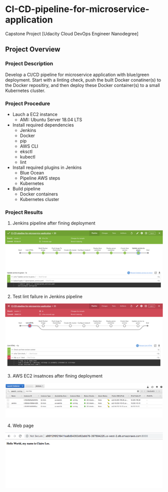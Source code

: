 # CI-CD-pipeline-for-microservice-application
Capstone Project [Udacity Cloud DevOps Engineer Nanodegree]

## Project Overview
### Project Description
Develop a CI/CD pipeline for microservice application with blue/green deployment. Start with a linting check, push the built Docker conatiner(s) to the Docker repositiry, and then deploy these Docker container(s) to a small Kubernetes cluster.

### Project Procedure
- Lauch a EC2 instance
  - AMI: Ubuntu Server 18.04 LTS
- Install required dependencies
  - Jenkins
  - Docker
  - pip
  - AWS CLI
  - eksctl
  - kubectl
  - lint
- Install required plugins in Jenkins
  - Blue Ocean
  - Pipeline AWS steps
  - Kubernetes
- Build pipeline
  - Docker containers
  - Kubernetes cluster

### Project Results
1. Jenkins pipeline after fining deployment
<img src="images/Jenkins_pipeline.png">

2. Test lint failure in Jenkins pipeline
<img src="images/Lint_failure.png">

3. AWS EC2 insatnces after fining deployment
<img src="images/AWS_EC2.png">

4. Web page
<img src="images/Web_page.png">
